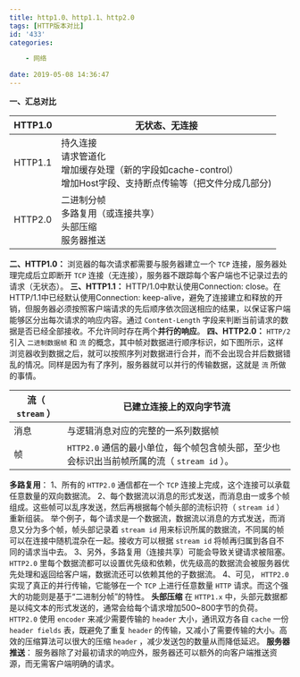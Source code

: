 ```yaml
---
title: http1.0、http1.1、http2.0
tags: [HTTP版本对比]
id: '433'
categories:

    - 网络

date: 2019-05-08 14:36:47
---
```


**一、汇总对比**

| HTTP1.0 | 无状态、无连接                                                                                          |
|---------|------------------------------------------------------------------------------------------------------|
| HTTP1.1 | 持久连接<br>请求管道化 <br>增加缓存处理（新的字段如cache-control）<br>增加Host字段、支持断点传输等（把文件分成几部分) |
| HTTP2.0 | 二进制分帧<br>多路复用（或连接共享）<br>头部压缩 <br>服务器推送                                               |

**二、HTTP1.0：** 浏览器的每次请求都需要与服务器建立一个 `TCP` 连接，服务器处理完成后立即断开 `TCP` 连接（无连接），服务器不跟踪每个客户端也不记录过去的请求（无状态）。 **三、HTTP1.1：** HTTP/1.0中默认使用Connection: close。在HTTP/1.1中已经默认使用Connection: keep-alive，避免了连接建立和释放的开销，但服务器必须按照客户端请求的先后顺序依次回送相应的结果，以保证客户端能够区分出每次请求的响应内容。通过 `Content-Length` 字段来判断当前请求的数据是否已经全部接收。不允许同时存在两个**并行的响应**。 **四、HTTP2.0：** `HTTP/2` 引入 `二进制数据帧` 和 `流` 的概念，其中帧对数据进行顺序标识，如下图所示，这样浏览器收到数据之后，就可以按照序列对数据进行合并，而不会出现合并后数据错乱的情况。同样是因为有了序列，服务器就可以并行的传输数据，这就是 `流` 所做的事情。

| 流（ `stream` ） | 已建立连接上的双向字节流                                                      |
|-------------|---------------------------------------------------------------------------|
| 消息        | 与逻辑消息对应的完整的一系列数据帧                                             |
| 帧          | `HTTP2.0` 通信的最小单位，每个帧包含帧头部，至少也会标识出当前帧所属的流（ `stream id` ）。 |

**多路复用**： 1、所有的 `HTTP2.0` 通信都在一个 `TCP` 连接上完成，这个连接可以承载任意数量的双向数据流。 2、每个数据流以消息的形式发送，而消息由一或多个帧组成。这些帧可以乱序发送，然后再根据每个帧头部的流标识符（ `stream id` ）重新组装。 举个例子，每个请求是一个数据流，数据流以消息的方式发送，而消息又分为多个帧，帧头部记录着 `stream id` 用来标识所属的数据流，不同属的帧可以在连接中随机混杂在一起。接收方可以根据 `stream id` 将帧再归属到各自不同的请求当中去。 3、另外，多路复用（连接共享）可能会导致关键请求被阻塞。 `HTTP2.0` 里每个数据流都可以设置优先级和依赖，优先级高的数据流会被服务器优先处理和返回给客户端，数据流还可以依赖其他的子数据流。 4、可见， `HTTP2.0` 实现了真正的并行传输，它能够在一个 `TCP` 上进行任意数量 `HTTP` 请求。而这个强大的功能则是基于“二进制分帧”的特性。 **头部压缩** 在 `HTTP1.x` 中，头部元数据都是以纯文本的形式发送的，通常会给每个请求增加500~800字节的负荷。 `HTTP2.0` 使用 `encoder` 来减少需要传输的 `header` 大小，通讯双方各自 `cache` 一份 `header fields` 表，既避免了重复 `header` 的传输，又减小了需要传输的大小。高效的压缩算法可以很大的压缩 `header` ，减少发送包的数量从而降低延迟。 **服务器推送**： 服务器除了对最初请求的响应外，服务器还可以额外的向客户端推送资源，而无需客户端明确的请求。
